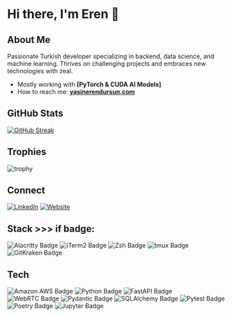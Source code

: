 # Hi there, I'm Eren 👋

## About Me
Passionate Turkish developer specializing in backend, data science, and machine learning. Thrives on challenging projects and embraces new technologies with zeal.

- Mostly working with **[PyTorch & CUDA AI Models]**
- How to reach me: **[yasinerendursun.com](https://yasinerendursun.com)**


## GitHub Stats
[![GitHub Streak](https://github-readme-streak-stats.herokuapp.com/?user=yasinerendursun&theme=dark)](https://git.io/streak-stats)


## Trophies
![trophy](https://github-profile-trophy.vercel.app/?username=yasinerendursun&theme=darkhub)


## Connect
[![LinkedIn](https://img.shields.io/badge/-LinkedIn-blue?style=flat-square&logo=linkedin&logoColor=white&link=https://www.linkedin.com/in/yasinerendursun/)](https://www.linkedin.com/in/yasinerendursun/)
[![Website](https://img.shields.io/badge/-Website-black?style=flat-square&logo=Arc&logoColor=white&link=https://yasinerendursun.com)](https://yasinerendursun.com)


## Stack >>> if badge:
![Alacritty Badge](https://img.shields.io/badge/Alacritty-F46D01?logo=alacritty&logoColor=fff&style=for-the-badge)
![iTerm2 Badge](https://img.shields.io/badge/iTerm2-000?logo=iterm2&logoColor=fff&style=for-the-badge)
![Zsh Badge](https://img.shields.io/badge/Zsh-F15A24?logo=zsh&logoColor=fff&style=for-the-badge)
![tmux Badge](https://img.shields.io/badge/tmux-1BB91F?logo=tmux&logoColor=fff&style=for-the-badge)
![GitKraken Badge](https://img.shields.io/badge/GitKraken-179287?logo=gitkraken&logoColor=fff&style=for-the-badge)


## Tech
![Amazon AWS Badge](https://img.shields.io/badge/Amazon%20AWS-232F3E?logo=amazonaws&logoColor=fff&style=for-the-badge)
![Python Badge](https://img.shields.io/badge/Python-3776AB?logo=python&logoColor=fff&style=for-the-badge)
![FastAPI Badge](https://img.shields.io/badge/FastAPI-009688?logo=fastapi&logoColor=fff&style=for-the-badge)
![WebRTC Badge](https://img.shields.io/badge/WebRTC-333?logo=webrtc&logoColor=fff&style=for-the-badge)
![Pydantic Badge](https://img.shields.io/badge/Pydantic-E92063?logo=pydantic&logoColor=fff&style=for-the-badge)
![SQLAlchemy Badge](https://img.shields.io/badge/SQLAlchemy-D71F00?logo=sqlalchemy&logoColor=fff&style=for-the-badge)
![Pytest Badge](https://img.shields.io/badge/Pytest-0A9EDC?logo=pytest&logoColor=fff&style=for-the-badge)
![Poetry Badge](https://img.shields.io/badge/Poetry-60A5FA?logo=poetry&logoColor=fff&style=for-the-badge)
![Jupyter Badge](https://img.shields.io/badge/Jupyter-F37626?logo=jupyter&logoColor=fff&style=for-the-badge)